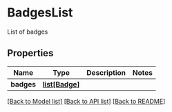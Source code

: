 # BadgesList

List of badges
## Properties
Name | Type | Description | Notes
------------ | ------------- | ------------- | -------------
**badges** | [**list[Badge]**](Badge.md) |  | 

[[Back to Model list]](../README.md#documentation-for-models) [[Back to API list]](../README.md#documentation-for-api-endpoints) [[Back to README]](../README.md)


